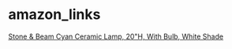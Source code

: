 # amazon_links

[Stone & Beam Cyan Ceramic Lamp, 20"H, With Bulb, White Shade](https://www.amazon.com/dp/B073751DML/ref=twister_B07JMQDC41?_encoding=UTF8&coliid=I2G8Q5A14SLI21&colid=376XR3RTMWTYX&th=1)
 
